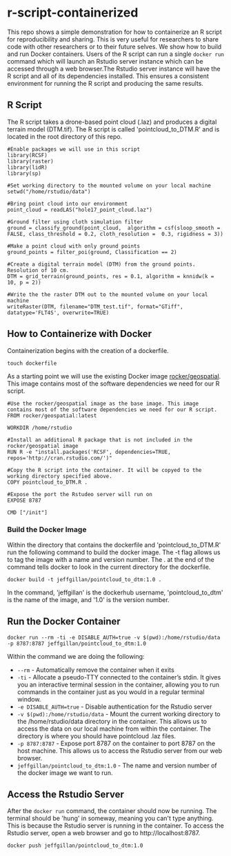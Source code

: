 # r-script-containerized

This repo shows a simple demonstration for how to containerize an R script for reproducibility and sharing. This is very useful for researchers to share code with other researchers or to their future selves. We show how to build and run Docker containers. Users of the R script can run a single `docker run`  command which will launch an Rstudio server instance which can be accessed through a web browser.The Rstudio server instance will have the R script and all of its dependencies installed. This ensures a consistent environment for running the R script and producing the same results.  

## R Script
The R script takes a drone-based point cloud (.laz) and produces a digital terrain model (DTM.tif). The R script is called 'pointcloud_to_DTM.R' and is located in the root directory of this repo.

```
#Enable packages we will use in this script
library(RCSF)
library(raster)
library(lidR) 
library(sp)

#Set working directory to the mounted volume on your local machine
setwd("/home/rstudio/data")

#Bring point cloud into our environment
point_cloud = readLAS("hole17_point_cloud.laz")

#Ground filter using cloth simulation filter
ground = classify_ground(point_cloud,  algorithm = csf(sloop_smooth = FALSE, class_threshold = 0.2, cloth_resolution =  0.3, rigidness = 3))

#Make a point cloud with only ground points
ground_points = filter_poi(ground, Classification == 2)

#Create a digital terrain model (DTM) from the ground points. Resolution of 10 cm. 
DTM = grid_terrain(ground_points, res = 0.1, algorithm = knnidw(k = 10, p = 2))

#Write the the raster DTM out to the mounted volume on your local machine
writeRaster(DTM, filename="DTM_test.tif", format="GTiff", datatype='FLT4S', overwrite=TRUE)
```

## How to Containerize with Docker

Containerization begins with the creation of a dockerfile.

`touch dockerfile`

As a starting point we will use the existing Docker image [rocker/geospatial](https://hub.docker.com/r/rocker/geospatial). This image contains most of the software dependencies we need for our R script.


```
#Use the rocker/geospatial image as the base image. This image contains most of the software dependencies we need for our R script.
FROM rocker/geospatial:latest

WORKDIR /home/rstudio

#Install an additional R package that is not included in the rocker/geospatial image
RUN R -e "install.packages('RCSF', dependencies=TRUE, repos='http://cran.rstudio.com/')"

#Copy the R script into the container. It will be copyed to the working directory specified above.
COPY pointcloud_to_DTM.R .

#Expose the port the Rstudeo server will run on
EXPOSE 8787

CMD ["/init"]
```

### Build the Docker Image

Within the directory that contains the dockerfile and 'pointcloud_to_DTM.R' run the following command to build the docker image. The -t flag allows us to tag the image with a name and version number. The . at the end of the command tells docker to look in the current directory for the dockerfile.

`docker build -t jeffgillan/pointcloud_to_dtm:1.0 .`

In the command, 'jeffgillan' is the dockerhub username, 'pointcloud_to_dtm' is the name of the image, and '1.0' is the version number.

## Run the Docker Container

`docker run --rm -ti -e DISABLE_AUTH=true -v $(pwd):/home/rstudio/data -p 8787:8787 jeffgillan/pointcloud_to_dtm:1.0`

Within the command we are doing the following:
* `--rm` - Automatically remove the container when it exits
* `-ti` - Allocate a pseudo-TTY connected to the container’s stdin. It gives you an interactive terminal session in the container, allowing you to run commands in the container just as you would in a regular terminal window.
* `-e DISABLE_AUTH=true` - Disable authentication for the Rstudio server
* `-v $(pwd):/home/rstudio/data` - Mount the current working directory to the /home/rstudio/data directory in the container. This allows us to access the data on our local machine from within the container. The directory is where you should have pointcloud .laz files.
* `-p 8787:8787` - Expose port 8787 on the container to port 8787 on the host machine. This allows us to access the Rstudio server from our web browser.
* `jeffgillan/pointcloud_to_dtm:1.0` - The name and version number of the docker image we want to run.

## Access the Rstudio Server
After the `docker run` command, the container should now be running. The terminal should be 'hung' in someway, meaning you can't type anything. This is because the Rstudio server is running in the container. To access the Rstudio server, open a web browser and go to http://localhost:8787.


`docker push jeffgillan/pointcloud_to_dtm:1.0`